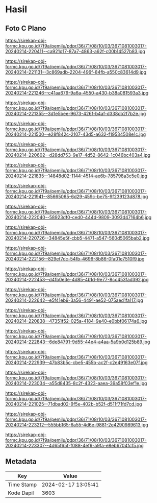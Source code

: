# Hasil

## Foto C Plano

https://sirekap-obj-formc.kpu.go.id/7f9a/pemilu/pdpr/36/71/08/10/03/3671081003017-20240214-220411--ca921d17-87a7-4863-a62f-c00b14527b83.jpg

https://sirekap-obj-formc.kpu.go.id/7f9a/pemilu/pdpr/36/71/08/10/03/3671081003017-20240214-221131--3c869adb-2204-496f-84fb-a550c83614d9.jpg

https://sirekap-obj-formc.kpu.go.id/7f9a/pemilu/pdpr/36/71/08/10/03/3671081003017-20240214-221246--c41aa679-9a6a-4550-a430-b38a081593a3.jpg

https://sirekap-obj-formc.kpu.go.id/7f9a/pemilu/pdpr/36/71/08/10/03/3671081003017-20240214-221355--3d1e5bee-9673-426f-b4af-d338cb2f7b2e.jpg

https://sirekap-obj-formc.kpu.go.id/7f9a/pemilu/pdpr/36/71/08/10/03/3671081003017-20240214-221500--e28f842c-2107-43d5-a632-f19534508e1c.jpg

https://sirekap-obj-formc.kpu.go.id/7f9a/pemilu/pdpr/36/71/08/10/03/3671081003017-20240214-220602--d28dd753-9e17-4d52-8642-1c046bc403a4.jpg

https://sirekap-obj-formc.kpu.go.id/7f9a/pemilu/pdpr/36/71/08/10/03/3671081003017-20240214-221835--14848d02-1144-4514-ae6b-785798a3c5e0.jpg

https://sirekap-obj-formc.kpu.go.id/7f9a/pemilu/pdpr/36/71/08/10/03/3671081003017-20240214-221941--85665065-6d29-459c-be75-9f239123d878.jpg

https://sirekap-obj-formc.kpu.go.id/7f9a/pemilu/pdpr/36/71/08/10/03/3671081003017-20240214-222040--58923df0-ced0-444d-9809-3093d47164b6.jpg

https://sirekap-obj-formc.kpu.go.id/7f9a/pemilu/pdpr/36/71/08/10/03/3671081003017-20240214-220726--34845e5f-cbb5-4471-a547-560d5065bab2.jpg

https://sirekap-obj-formc.kpu.go.id/7f9a/pemilu/pdpr/36/71/08/10/03/3671081003017-20240214-222156--829ef7dc-54fb-4696-8b86-0fa01e7510f9.jpg

https://sirekap-obj-formc.kpu.go.id/7f9a/pemilu/pdpr/36/71/08/10/03/3671081003017-20240214-222453--d4fb0e3e-4d85-4b1d-9e77-8cc453fad392.jpg

https://sirekap-obj-formc.kpu.go.id/7f9a/pemilu/pdpr/36/71/08/10/03/3671081003017-20240214-222642--e5f41eb9-3a56-4491-ae52-075aed1fa117.jpg

https://sirekap-obj-formc.kpu.go.id/7f9a/pemilu/pdpr/36/71/08/10/03/3671081003017-20240214-220838--47351f52-025a-4184-9e40-e0bbf06174a6.jpg

https://sirekap-obj-formc.kpu.go.id/7f9a/pemilu/pdpr/36/71/08/10/03/3671081003017-20240214-222843--6de84791-9d55-44e4-a4aa-5a9b0d125b89.jpg

https://sirekap-obj-formc.kpu.go.id/7f9a/pemilu/pdpr/36/71/08/10/03/3671081003017-20240214-222939--47b83b5c-cbe5-455b-ac2f-c2e49163e07f.jpg

https://sirekap-obj-formc.kpu.go.id/7f9a/pemilu/pdpr/36/71/08/10/03/3671081003017-20240214-223034--a55d8435-8c2f-4323-aaea-39a58f03ef1e.jpg

https://sirekap-obj-formc.kpu.go.id/7f9a/pemilu/pdpr/36/71/08/10/03/3671081003017-20240214-221025--71dbad02-9f5e-402b-b52f-d511f71fd7cd.jpg

https://sirekap-obj-formc.kpu.go.id/7f9a/pemilu/pdpr/36/71/08/10/03/3671081003017-20240214-223212--555bb165-6a55-4d6e-9881-2e4290989613.jpg

https://sirekap-obj-formc.kpu.go.id/7f9a/pemilu/pdpr/36/71/08/10/03/3671081003017-20240214-223307--4d65f65f-f088-4ef9-a9fa-e8eb6704fc15.jpg


## Metadata

| Key        | Value               |
| ---------- | ------------------- |
| Time Stamp | 2024-02-17 13:05:41 |
| Kode Dapil | 3603                |



